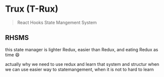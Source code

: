 # Trux (T-Rux)

> React Hooks State Mangement System

## RHSMS

this state manager is lighter Redux, easier than Redux, and eating Redux as time 😄

actually why we need to use redux and learn that system and structur when we can use easier way to statemangement, when it is not to hard to learn
